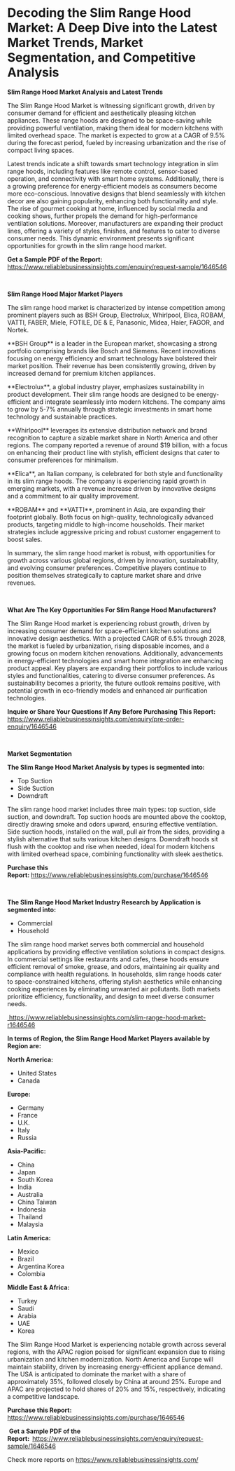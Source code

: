 <p><h1>Decoding the Slim Range Hood Market: A Deep Dive into the Latest Market Trends, Market Segmentation, and Competitive Analysis</h1></p><p><strong>Slim Range Hood Market Analysis and Latest Trends</strong></p>
<p><p>The Slim Range Hood Market is witnessing significant growth, driven by consumer demand for efficient and aesthetically pleasing kitchen appliances. These range hoods are designed to be space-saving while providing powerful ventilation, making them ideal for modern kitchens with limited overhead space. The market is expected to grow at a CAGR of 9.5% during the forecast period, fueled by increasing urbanization and the rise of compact living spaces.</p><p>Latest trends indicate a shift towards smart technology integration in slim range hoods, including features like remote control, sensor-based operation, and connectivity with smart home systems. Additionally, there is a growing preference for energy-efficient models as consumers become more eco-conscious. Innovative designs that blend seamlessly with kitchen decor are also gaining popularity, enhancing both functionality and style. The rise of gourmet cooking at home, influenced by social media and cooking shows, further propels the demand for high-performance ventilation solutions. Moreover, manufacturers are expanding their product lines, offering a variety of styles, finishes, and features to cater to diverse consumer needs. This dynamic environment presents significant opportunities for growth in the slim range hood market.</p></p>
<p><strong>Get a Sample PDF of the Report:&nbsp;</strong> <a href="https://www.reliablebusinessinsights.com/enquiry/request-sample/1646546?utm_campaign=2239&utm_medium=2&utm_source=Github&utm_content=ia&utm_term=05042025&utm_id=slim-range-hood">https://www.reliablebusinessinsights.com/enquiry/request-sample/1646546</a></p>
<p>&nbsp;</p>
<p><strong>Slim Range Hood Major Market Players</strong></p>
<p><p>The slim range hood market is characterized by intense competition among prominent players such as BSH Group, Electrolux, Whirlpool, Elica, ROBAM, VATTI, FABER, Miele, FOTILE, DE & E, Panasonic, Midea, Haier, FAGOR, and Nortek. </p><p>**BSH Group** is a leader in the European market, showcasing a strong portfolio comprising brands like Bosch and Siemens. Recent innovations focusing on energy efficiency and smart technology have bolstered their market position. Their revenue has been consistently growing, driven by increased demand for premium kitchen appliances.</p><p>**Electrolux**, a global industry player, emphasizes sustainability in product development. Their slim range hoods are designed to be energy-efficient and integrate seamlessly into modern kitchens. The company aims to grow by 5-7% annually through strategic investments in smart home technology and sustainable practices.</p><p>**Whirlpool** leverages its extensive distribution network and brand recognition to capture a sizable market share in North America and other regions. The company reported a revenue of around $19 billion, with a focus on enhancing their product line with stylish, efficient designs that cater to consumer preferences for minimalism.</p><p>**Elica**, an Italian company, is celebrated for both style and functionality in its slim range hoods. The company is experiencing rapid growth in emerging markets, with a revenue increase driven by innovative designs and a commitment to air quality improvement.</p><p>**ROBAM** and **VATTI**, prominent in Asia, are expanding their footprint globally. Both focus on high-quality, technologically advanced products, targeting middle to high-income households. Their market strategies include aggressive pricing and robust customer engagement to boost sales.</p><p>In summary, the slim range hood market is robust, with opportunities for growth across various global regions, driven by innovation, sustainability, and evolving consumer preferences. Competitive players continue to position themselves strategically to capture market share and drive revenues.</p></p>
<p>&nbsp;</p>
<p><strong>What Are The Key Opportunities For Slim Range Hood Manufacturers?</strong></p>
<p><p>The Slim Range Hood market is experiencing robust growth, driven by increasing consumer demand for space-efficient kitchen solutions and innovative design aesthetics. With a projected CAGR of 6.5% through 2028, the market is fueled by urbanization, rising disposable incomes, and a growing focus on modern kitchen renovations. Additionally, advancements in energy-efficient technologies and smart home integration are enhancing product appeal. Key players are expanding their portfolios to include various styles and functionalities, catering to diverse consumer preferences. As sustainability becomes a priority, the future outlook remains positive, with potential growth in eco-friendly models and enhanced air purification technologies.</p></p>
<p><strong>Inquire or Share Your Questions If Any Before Purchasing This Report:</strong> <a href="https://www.reliablebusinessinsights.com/enquiry/pre-order-enquiry/1646546?utm_campaign=2239&utm_medium=2&utm_source=Github&utm_content=ia&utm_term=05042025&utm_id=slim-range-hood">https://www.reliablebusinessinsights.com/enquiry/pre-order-enquiry/1646546</a></p>
<p>&nbsp;</p>
<p><strong>Market Segmentation</strong></p>
<p><strong>The Slim Range Hood Market Analysis by types is segmented into:</strong></p>
<p><ul><li>Top Suction</li><li>Side Suction</li><li>Downdraft</li></ul></p>
<p><p>The slim range hood market includes three main types: top suction, side suction, and downdraft. Top suction hoods are mounted above the cooktop, directly drawing smoke and odors upward, ensuring effective ventilation. Side suction hoods, installed on the wall, pull air from the sides, providing a stylish alternative that suits various kitchen designs. Downdraft hoods sit flush with the cooktop and rise when needed, ideal for modern kitchens with limited overhead space, combining functionality with sleek aesthetics.</p></p>
<p><strong>Purchase this Report:&nbsp;</strong><a href="https://www.reliablebusinessinsights.com/purchase/1646546?utm_campaign=2239&utm_medium=2&utm_source=Github&utm_content=ia&utm_term=05042025&utm_id=slim-range-hood">https://www.reliablebusinessinsights.com/purchase/1646546</a></p>
<p>&nbsp;</p>
<p><strong>The Slim Range Hood Market Industry Research by Application is segmented into:</strong></p>
<p><ul><li>Commercial</li><li>Household</li></ul></p>
<p><p>The slim range hood market serves both commercial and household applications by providing effective ventilation solutions in compact designs. In commercial settings like restaurants and cafes, these hoods ensure efficient removal of smoke, grease, and odors, maintaining air quality and compliance with health regulations. In households, slim range hoods cater to space-constrained kitchens, offering stylish aesthetics while enhancing cooking experiences by eliminating unwanted air pollutants. Both markets prioritize efficiency, functionality, and design to meet diverse consumer needs.</p></p>
<p><a href="https://www.reliablebusinessinsights.com/slim-range-hood-market-r1646546?utm_campaign=2239&utm_medium=2&utm_source=Github&utm_content=ia&utm_term=05042025&utm_id=slim-range-hood">&nbsp;https://www.reliablebusinessinsights.com/slim-range-hood-market-r1646546</a></p>
<p><strong>In terms of Region, the Slim Range Hood Market Players available by Region are:</strong></p>
<p>
    <p> <strong> North America: </strong>
        <ul>
            <li>United States</li>
            <li>Canada</li>
        </ul>
        </p> 
    <p> <strong> Europe: </strong>
        <ul>
            <li>Germany</li>
            <li>France</li>
            <li>U.K.</li>
            <li>Italy</li>
            <li>Russia</li>
        </ul>
        </p> 
    <p> <strong> Asia-Pacific: </strong>
        <ul>
            <li>China</li>
            <li>Japan</li>
            <li>South Korea</li>
            <li>India</li>
            <li>Australia</li>
            <li>China Taiwan</li>
            <li>Indonesia</li>
            <li>Thailand</li>
            <li>Malaysia</li>
        </ul>
        </p> 
    <p> <strong> Latin America: </strong>
        <ul>
            <li>Mexico</li>
            <li>Brazil</li>
            <li>Argentina Korea</li>
            <li>Colombia</li>
        </ul>
        </p> 
    <p> <strong> Middle East & Africa: </strong>
        <ul>
            <li>Turkey</li>
            <li>Saudi</li>
            <li>Arabia</li>
            <li>UAE</li>
            <li>Korea</li>
        </ul>
    </p>
    </p>
<p><p>The Slim Range Hood Market is experiencing notable growth across several regions, with the APAC region poised for significant expansion due to rising urbanization and kitchen modernization. North America and Europe will maintain stability, driven by increasing energy-efficient appliance demand. The USA is anticipated to dominate the market with a share of approximately 35%, followed closely by China at around 25%. Europe and APAC are projected to hold shares of 20% and 15%, respectively, indicating a competitive landscape.</p></p>
<p><strong>Purchase this Report: </strong><a href="https://www.reliablebusinessinsights.com/purchase/1646546?utm_campaign=2239&utm_medium=2&utm_source=Github&utm_content=ia&utm_term=05042025&utm_id=slim-range-hood">https://www.reliablebusinessinsights.com/purchase/1646546</a></p>
<p>&nbsp;<strong>Get a Sample PDF of the Report:&nbsp;&nbsp;</strong><a href="https://www.reliablebusinessinsights.com/enquiry/request-sample/1646546?utm_campaign=2239&utm_medium=2&utm_source=Github&utm_content=ia&utm_term=05042025&utm_id=slim-range-hood">https://www.reliablebusinessinsights.com/enquiry/request-sample/1646546</a></p>
<p><strong></strong></p>
<p>Check more reports on <a href="https://www.reliablebusinessinsights.com/?utm_campaign=2239&utm_medium=2&utm_source=Github&utm_content=ia&utm_term=05042025&utm_id=slim-range-hood">https://www.reliablebusinessinsights.com/</a></p>